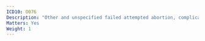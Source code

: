 ```yaml
---
ICD10: O076
Description: "Other and unspecified failed attempted abortion, complicated by delayed or excessive haemorrhage"
Matters: Yes
Weight: 1
---
```

